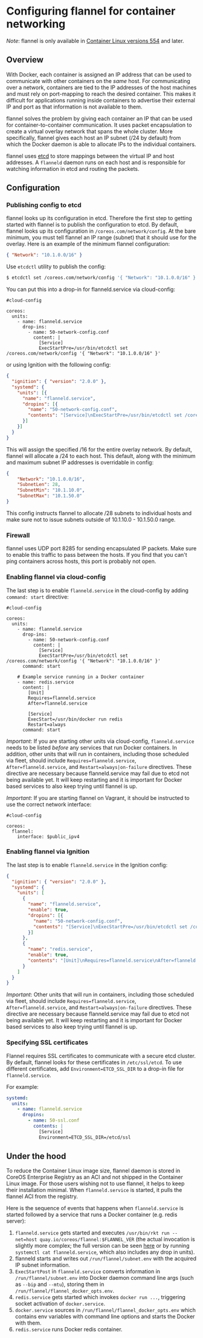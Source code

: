 # Configuring flannel for container networking

*Note*: flannel is only available in [Container Linux versions 554](https://coreos.com/releases/#554.0.0) and later.

## Overview

With Docker, each container is assigned an IP address that can be used to communicate with other containers on the _same_ host. For communicating over a network, containers are tied to the IP addresses of the host machines and must rely on port-mapping to reach the desired container. This makes it difficult for applications running inside containers to advertise their external IP and port as that information is not available to them.

flannel solves the problem by giving each container an IP that can be used for container-to-container communication. It uses packet encapsulation to create a virtual overlay network that spans the whole cluster. More specifically, flannel gives each host an IP subnet (/24 by default) from which the Docker daemon is able to allocate IPs to the individual containers.

flannel uses [etcd](https://coreos.com/using-coreos/etcd/) to store mappings between the virtual IP and host addresses. A `flanneld` daemon runs on each host and is responsible for watching information in etcd and routing the packets.

## Configuration

### Publishing config to etcd

flannel looks up its configuration in etcd. Therefore the first step to getting started with flannel is to publish the configuration to etcd. By default, flannel looks up its configuration in `/coreos.com/network/config`. At the bare minimum, you must tell flannel an IP range (subnet) that it should use for the overlay. Here is an example of the minimum flannel configuration:

```json
{ "Network": "10.1.0.0/16" }
```

Use `etcdctl` utility to publish the config:

```bash
$ etcdctl set /coreos.com/network/config '{ "Network": "10.1.0.0/16" }'
```

You can put this into a drop-in for flanneld.service via cloud-config:

```cloud-config
#cloud-config

coreos:
  units:
    - name: flanneld.service
      drop-ins:
        - name: 50-network-config.conf
          content: |
            [Service]
            ExecStartPre=/usr/bin/etcdctl set /coreos.com/network/config '{ "Network": "10.1.0.0/16" }'
```

or using Ignition with the following config:

```json
{
  "ignition": { "version": "2.0.0" },
  "systemd": {
    "units": [{
      "name": "flanneld.service",
      "dropins": [{
        "name": "50-network-config.conf",
        "contents": "[Service]\nExecStartPre=/usr/bin/etcdctl set /coreos.com/network/config '{ \"Network\": \"10.1.0.0/16\" }'"
      }]
    }]
  }
}
```

This will assign the specified /16 for the entire overlay network. By default, flannel will allocate a /24 to each host. This default, along with the minimum and maximum subnet IP addresses is overridable in config:

```json
{
	"Network": "10.1.0.0/16",
	"SubnetLen": 28,
	"SubnetMin": "10.1.10.0",
	"SubnetMax": "10.1.50.0"
}
```

This config instructs flannel to allocate /28 subnets to individual hosts and make sure not to issue subnets outside of 10.1.10.0 - 10.1.50.0 range.

### Firewall

flannel uses UDP port 8285 for sending encapsulated IP packets. Make sure to enable this traffic to pass between the hosts. If you find that you can't ping containers across hosts, this port is probably not open.

### Enabling flannel via cloud-config

The last step is to enable `flanneld.service` in the cloud-config by adding `command: start` directive:

```cloud-config
#cloud-config

coreos:
  units:
    - name: flanneld.service
      drop-ins:
        - name: 50-network-config.conf
          content: |
            [Service]
            ExecStartPre=/usr/bin/etcdctl set /coreos.com/network/config '{ "Network": "10.1.0.0/16" }'
      command: start

    # Example service running in a Docker container
    - name: redis.service
      content: |
        [Unit]
        Requires=flanneld.service
        After=flanneld.service

        [Service]
        ExecStart=/usr/bin/docker run redis
        Restart=always
      command: start
```

*Important*: If you are starting other units via cloud-config, `flanneld.service` needs to be listed _before_ any services that run Docker containers. In addition, other units that will run in containers, including those scheduled via fleet, should include `Requires=flanneld.service`, `After=flanneld.service`, and `Restart=always|on-failure` directives. These directive are necessary because flanneld.service may fail due to etcd not being available yet. It will keep restarting and it is important for Docker based services to also keep trying until flannel is up.

*Important*: If you are starting flannel on Vagrant, it should be instructed to use the correct network interface:

```cloud-config
#cloud-config

coreos:
  flannel:
    interface: $public_ipv4
```

### Enabling flannel via Ignition

The last step is to enable `flanneld.service` in the Ignition config:


```json
{
  "ignition": { "version": "2.0.0" },
  "systemd": {
    "units": [
      {
        "name": "flanneld.service",
        "enable": true,
        "dropins": [{
          "name": "50-network-config.conf",
          "contents": "[Service]\nExecStartPre=/usr/bin/etcdctl set /coreos.com/network/config '{ \"Network\": \"10.1.0.0/16\" }'"
        }]
      },
      {
        "name": "redis.service",
        "enable": true,
        "contents": "[Unit]\nRequires=flanneld.service\nAfter=flanneld.service\n\n[Service]\nExecStart=/usr/bin/docker run redis\nRestart=always"
      }
    ]
  }
}
```

*Important*: Other units that will run in containers, including those scheduled via fleet, should include `Requires=flanneld.service`, `After=flanneld.service`, and `Restart=always|on-failure` directives. These directive are necessary because flanneld.service may fail due to etcd not being available yet. It will keep restarting and it is important for Docker based services to also keep trying until flannel is up.

### Specifying SSL certificates

Flannel requires SSL certificates to communicate with a secure etcd cluster. By default, flannel looks for these certificates in `/etc/ssl/etcd`. To use different certificates, add `Environment=ETCD_SSL_DIR` to a drop-in file for `flanneld.service`.

For example:

``` yaml
systemd:
  units:
    - name: flanneld.service
      dropins:
        - name: 50-ssl.conf
          contents: |
            [Service]
            Environment=ETCD_SSL_DIR=/etcd/ssl

```

## Under the hood

To reduce the Container Linux image size, flannel daemon is stored in CoreOS Enterprise Registry as an ACI and not shipped in the Container Linux image. For those users wishing not to use flannel, it helps to keep their installation minimal. When `flanneld.service` is started, it pulls the flannel ACI from the registry.

Here is the sequence of events that happens when `flanneld.service` is started followed by a service that runs a Docker container (e.g. redis server):

1. `flanneld.service` gets started and executes `/usr/bin/rkt run --net=host quay.io/coreos/flannel:$FLANNEL_VER` (the actual invocation is slightly more complex; the full version can be seen [here](https://github.com/coreos/coreos-overlay/blob/master/app-admin/flannel/files/flanneld.service) or by running `systemctl cat flanneld.service`, which also includes any drop in units).
2. flanneld starts and writes out `/run/flannel/subnet.env` with the acquired IP subnet information.
3. `ExecStartPost` in `flanneld.service` converts information in `/run/flannel/subnet.env` into Docker daemon command line args (such as `--bip` and `--mtu`), storing them in `/run/flannel/flannel_docker_opts.env`.
4. `redis.service` gets started which invokes `docker run ...`, triggering socket activation of `docker.service`.
5. `docker.service` sources in `/run/flannel/flannel_docker_opts.env` which contains env variables with command line options and starts the Docker with them.
6. `redis.service` runs Docker redis container.
